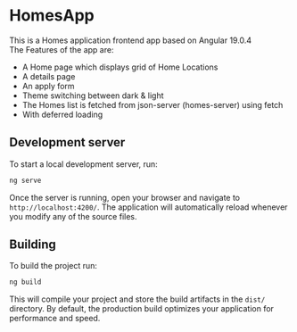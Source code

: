 # HomesApp

This is a Homes application frontend app based on Angular 19.0.4        
The Features of the app are:
- A Home page which displays grid of Home Locations
- A details page
- An apply form
- Theme switching between dark & light
- The Homes list is fetched from json-server (homes-server) using fetch
- With deferred loading

## Development server

To start a local development server, run:

```bash
ng serve
```

Once the server is running, open your browser and navigate to `http://localhost:4200/`. The application will automatically reload whenever you modify any of the source files.

## Building

To build the project run:

```bash
ng build
```

This will compile your project and store the build artifacts in the `dist/` directory. By default, the production build optimizes your application for performance and speed.